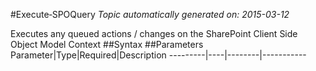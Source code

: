 #Execute&#8209;SPOQuery
*Topic automatically generated on: 2015-03-12*

Executes any queued actions / changes on the SharePoint Client Side Object Model Context
##Syntax
##Parameters
Parameter|Type|Required|Description
---------|----|--------|-----------
